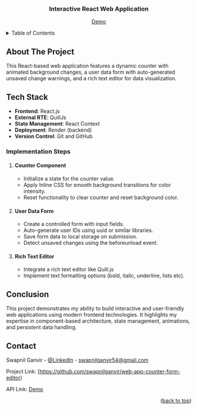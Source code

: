 <div id="readme-top" align="center">
  <h3 align="center">Interactive React Web Application</h3>
  <p align="center">
    <a href="https://web-app-counter-form-text-editor.onrender.com/">Demo</a>
  </p>
</div>


<!-- TABLE OF CONTENTS -->
<details>
  <summary>Table of Contents</summary>
  <ol>
    <li>
      <a href="#about-the-project">About The Project</a>
    </li>
    <li><a href="#tech-stack">Tech Stack</a></li>
    <li><a href="#implementation-steps">Implementation Steps</a></li>
    <li><a href="#conclusion">Conclusion</a></li>
    <li><a href="#contact">Contact</a></li>
  </ol>
</details>


<!-- ABOUT THE PROJECT -->
## About The Project
This React-based web application features a dynamic counter with animated background changes, a user data form with auto-generated unsaved change warnings, and a rich text editor for data visualization.


<!-- Tech Stack -->
## Tech Stack
  * <b>Frontend</b>: React.js
  * <b>External RTE</b>: QuillJs
  * <b>State Management</b>: React Context
  * <b>Deployment</b>: Render (backend)
  * <b>Version Control</b>: Git and GitHub


<!-- Implementation Steps -->
### Implementation Steps
1. #### Counter Component
    * Initialize a state for the counter value.
    * Apply Inline CSS for smooth background transitions for color intensity.
    * Reset functionality to clear counter and reset background color.

2. #### User Data Form
    * Create a controlled form with input fields.
    * Auto-generate user IDs using uuid or similar libraries.
    * Save form data to local storage on submission.
    * Detect unsaved changes using the beforeunload event.

3. #### Rich Text Editor
    * Integrate a rich text editor like Quill.js
    * Implement text formatting options (bold, italic, underline, lists etc).


<!-- Conclusion -->
## Conclusion
This project demonstrates my ability to build interactive and user-friendly web applications using modern frontend technologies. It highlights my expertise in component-based architecture, state management, animations, and persistent data handling.


<!-- CONTACT -->
## Contact
Swapnil Ganvir  - [@LinkedIn](https://www.linkedin.com/in/swapnilganvir) - swapnilganvir54@gmail.com

Project Link: [https://github.com/swapnilganvir/web-app-counter-form-editor)

API Link: [Demo](https://web-app-counter-form-text-editor.onrender.com)

<p align="right">(<a href="#readme-top">back to top</a>)</p>

